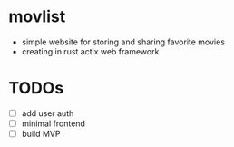 # movlist
- simple website for storing and sharing favorite movies
- creating in rust actix web framework

# TODOs
- [ ] add user auth
- [ ] minimal frontend
- [ ] build MVP
